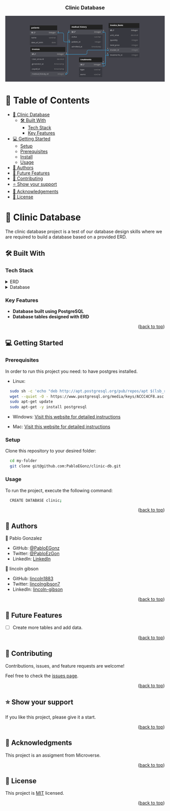 <a name="readme-top"></a>

<div align="center">
  <h3><b>Clinic Database</b></h3>
  <img src='./Screenshot from 2023-07-18 12-50-40.png'>
</div>

# 📗 Table of Contents

- [📖 Clinic Database](#clinic-database)
  - [🛠 Built With](#built-with)
    - [Tech Stack](#tech-stack)
    - [Key Features](#key-features)
- [💻 Getting Started](#getting-started)
  - [Setup](#setup)
  - [Prerequisites](#prerequisites)
  - [Install](#install)
  - [Usage](#usage)
- [👥 Authors](#authors)
- [🔭 Future Features](#future-features)
- [🤝 Contributing](#contributing)
- [⭐️ Show your support](#support)
- [🙏 Acknowledgements](#acknowledgements)
- [📝 License](#license)

# 📖 Clinic Database <a name="about-project"></a>

The clinic database project is a test of our database design skills where we are required to build a database based on a provided ERD. 

## 🛠 Built With <a name="built-with"></a>

### Tech Stack <a name="tech-stack"></a>

<details>
  <summary>ERD</summary>
  <ul>
    <li><a href="https://dbdiagram.io/home">DBdiagram.io</a></li>
  </ul>
</details>

<details>
<summary>Database</summary>
  <ul>
    <li><a href="https://www.postgresql.org/">PostgreSQL</a></li>
  </ul>
</details>

### Key Features <a name="key-features"></a>

- **Database built using PostgreSQL**
- **Database tables designed with ERD**

<p align="right">(<a href="#readme-top">back to top</a>)</p>


## 💻 Getting Started <a name="getting-started"></a>

### Prerequisites

In order to run this project you need:
  to have postgres installed.
  - Linux:

```sh
  sudo sh -c 'echo "deb http://apt.postgresql.org/pub/repos/apt $(lsb_release -cs)-pgdg main" > /etc/apt/sources.list.d/pgdg.list'
  wget --quiet -O - https://www.postgresql.org/media/keys/ACCC4CF8.asc | sudo apt-key add -
  sudo apt-get update
  sudo apt-get -y install postgresql
```
  - Windows:
[Visit this website for detailed instructions](https://www.postgresql.org/download/windows/)

  - Mac:
[Visit this website for detailed instructions](https://www.postgresql.org/download/macosx/)

### Setup

Clone this repository to your desired folder:

```sh
  cd my-folder
  git clone git@github.com:PabloEGonz/clinic-db.git
```


### Usage

To run the project, execute the following command:
```sh
  CREATE DATABASE clinic;
```

<p align="right">(<a href="#readme-top">back to top</a>)</p>

## 👥 Authors <a name="authors"></a>

👤 Pablo Gonzalez

- GitHub: [@PabloEGonz](https://github.com/PabloEGonz)
- Twitter: [@PabloEzGon](https://twitter.com/PabloEzGon)
- LinkedIn: [LinkedIn](https://www.linkedin.com/in/pablo-ezequiel-gonz%C3%A1lez-ramos-b9b854265)


👤 lincoln gibson

- GitHub: [lincoln1883](https://github.com/lincoln1883)
- Twitter: [lincolngibson7](https://twitter.com/lincolngibson7)
- LinkedIn: [lincoln-gibson](https://linkedin.com/in/lincoln-gibson)


<p align="right">(<a href="#readme-top">back to top</a>)</p>

## 🔭 Future Features <a name="future-features"></a>

- [ ] Create more tables and add data.

<p align="right">(<a href="#readme-top">back to top</a>)</p>

## 🤝 Contributing <a name="contributing"></a>

Contributions, issues, and feature requests are welcome!

Feel free to check the [issues page](../../issues/).

<p align="right">(<a href="#readme-top">back to top</a>)</p>


## ⭐️ Show your support <a name="support"></a>

If you like this project, please give it a start.

<p align="right">(<a href="#readme-top">back to top</a>)</p>

## 🙏 Acknowledgments <a name="acknowledgements"></a>

This project is an assigment from Microverse.

<p align="right">(<a href="#readme-top">back to top</a>)</p>

## 📝 License <a name="license"></a>

This project is [MIT](./LICENSE) licensed.

<p align="right">(<a href="#readme-top">back to top</a>)</p>

